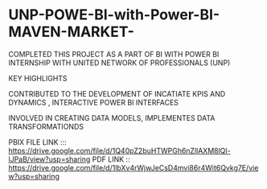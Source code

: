 # UNP-POWE-BI-with-Power-BI-MAVEN-MARKET-

COMPLETED THIS PROJECT AS A PART OF BI WITH POWER BI INTERNSHIP WITH UNITED  NETWORK OF PROFESSIONALS (UNP)

KEY HIGHLIGHTS 

CONTRIBUTED TO THE DEVELOPMENT OF INCATIATE KPIS AND DYNAMICS , INTERACTIVE POWER BI INTERFACES 

INVOLVED IN CREATING DATA MODELS, IMPLEMENTES DATA TRANSFORMATIONDS  

PBIX FILE LINK :::   https://drive.google.com/file/d/1Q40pZ2buHTWPGh6nZllAXM8lQl-lJPaB/view?usp=sharing
PDF LINK ::        https://drive.google.com/file/d/1lbXv4rWjwJeCsD4mvi86r4Wit6Qvkg7E/view?usp=sharing
